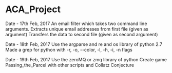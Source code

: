 # ACA_Project

Date - 17th Feb, 2017
    An email filter which takes two command line arguments.
    Extracts unique email addresses from first file (given as argument)
    Transfers the data to second file (given as second argument)

Date - 18th Feb, 2017
    Use the argparse and re and os library of python 2.7
    Made a grep for python with -r, -o, --color, -l, -h, -i, -n flags

Date - 19th Feb, 2017
    Use the zeroMQ or zmq library of python
    Create game Passing_the_Parcel with other scripts and Collatz Conjecture
